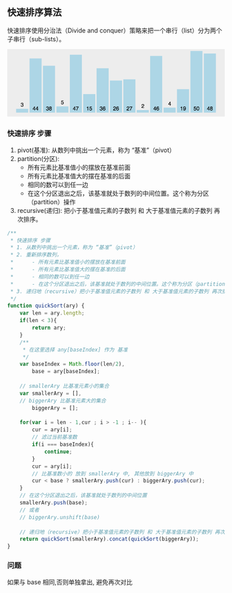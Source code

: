 ## 快速排序算法

快速排序使用分治法（Divide and conquer）策略来把一个串行（list）分为两个子串行（sub-lists）。

![](./images/quick.gif)

### 快速排序 步骤

1. pivot(基准): 从数列中挑出一个元素，称为 “基准”（pivot）
2. partition(分区):
     - 所有元素比基准值小的摆放在基准前面
     - 所有元素比基准值大的摆在基准的后面
     - 相同的数可以到任一边
     - 在这个分区退出之后，该基准就处于数列的中间位置。这个称为分区（partition）操作
3. recursive(递归): 把小于基准值元素的子数列 和 大于基准值元素的子数列 再次排序。

```js
/**
 * 快速排序 步骤
 * 1. 从数列中挑出一个元素，称为 “基准”（pivot）
 * 2. 重新排序数列，
 *      - 所有元素比基准值小的摆放在基准前面
 *      - 所有元素比基准值大的摆在基准的后面
 *      - 相同的数可以到任一边
 *      - 在这个分区退出之后，该基准就处于数列的中间位置。这个称为分区（partition）操作
 * 3. 递归地（recursive）把小于基准值元素的子数列 和 大于基准值元素的子数列 再次排序。
 */
function quickSort(ary) {
    var len = ary.length;
    if(len < 3){
        return ary;
    }
    /**
     * 在这里选择 any[baseIndex] 作为 基准
     */
    var baseIndex = Math.floor(len/2),
        base = ary[baseIndex];

    // smallerAry 比基准元素小的集合
    var smallerAry = [],
    // biggerAry 比基准元素大的集合
        biggerAry = [];

    for(var i = len - 1,cur ; i > -1 ; i-- ){
        cur = ary[i];
        // 滤过当前基准数
        if(i === baseIndex){
            continue;
        }
        cur = ary[i];
        // 比基准数小的 放到 smallerAry 中, 其他放到 biggerAry 中
        cur < base ? smallerAry.push(cur) : biggerAry.push(cur);
    }
    // 在这个分区退出之后，该基准就处于数列的中间位置
    smallerAry.push(base);
    // 或者
    // biggerAry.unshift(base)

    // 递归地（recursive）把小于基准值元素的子数列 和 大于基准值元素的子数列 再次排序。
    return quickSort(smallerAry).concat(quickSort(biggerAry));
}
```

### 问题

如果与 base 相同,否则单独拿出, 避免再次对比
